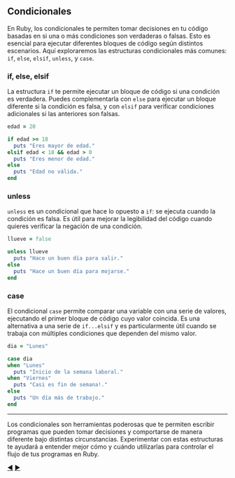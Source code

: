 ## Condicionales

En Ruby, los condicionales te permiten tomar decisiones en tu código basadas en si una o más condiciones son verdaderas o falsas. Esto es esencial para ejecutar diferentes bloques de código según distintos escenarios. Aquí exploraremos las estructuras condicionales más comunes: `if`, `else`, `elsif`, `unless`, y `case`.

### if, else, elsif

La estructura `if` te permite ejecutar un bloque de código si una condición es verdadera. Puedes complementarla con `else` para ejecutar un bloque diferente si la condición es falsa, y con `elsif` para verificar condiciones adicionales si las anteriores son falsas.

```ruby
edad = 20

if edad >= 18
  puts "Eres mayor de edad."
elsif edad < 18 && edad > 0
  puts "Eres menor de edad."
else
  puts "Edad no válida."
end
```

### unless

`unless` es un condicional que hace lo opuesto a `if`: se ejecuta cuando la condición es falsa. Es útil para mejorar la legibilidad del código cuando quieres verificar la negación de una condición.

```ruby
llueve = false

unless llueve
  puts "Hace un buen día para salir."
else
  puts "Hace un buen día para mojarse."
end
```

### case

El condicional `case` permite comparar una variable con una serie de valores, ejecutando el primer bloque de código cuyo valor coincida. Es una alternativa a una serie de `if...elsif` y es particularmente útil cuando se trabaja con múltiples condiciones que dependen del mismo valor.

```ruby
dia = "Lunes"

case dia
when "Lunes"
  puts "Inicio de la semana laboral."
when "Viernes"
  puts "Casi es fin de semana!."
else
  puts "Un día más de trabajo."
end
```

---

Los condicionales son herramientas poderosas que te permiten escribir programas que pueden tomar decisiones y comportarse de manera diferente bajo distintas circunstancias. Experimentar con estas estructuras te ayudará a entender mejor cómo y cuándo utilizarlas para controlar el flujo de tus programas en Ruby.

[:arrow_backward:](07-Operadores.md) [:arrow_forward:](09-Bucles.md)